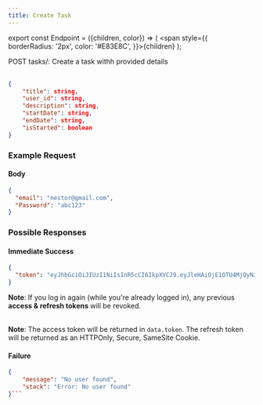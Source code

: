 ```yaml
---
title: Create Task
---
```


export const Endpoint = ({children, color}) => ( <span style={{
borderRadius: '2px',
color: '#E83E8C',
}}>{children}</span> );

<Endpoint>POST tasks/</Endpoint>: Create a task withh provided details <br></br>

```json
{
    "title": string,
    "user_id": string,
    "description": string,
    "startDate": string,
    "endDate": string,
    "isStarted": boolean
}
```

<!-- {
"title" : "Task 1 - john",
"user_id" : "62227aab7a9965d0be73b052",
"description" : "john",
"startDate" : "2022-02-25T15:02:08",
"endDate" : "2022-02-27T15:02:08",
"isStarted" : false
} -->

### Example Request

#### Body

```json
{
  "email": "nestor@gmail.com",
  "Password": "abc123"
}
```

### Possible Responses

#### Immediate Success

```json
{
  "token": "eyJhbGciOiJIUzI1NiIsInR5cCI6IkpXVCJ9.eyJleHAiOjE1OTU4MjQyNzUsImlhdCI6IjIwMjAtMDctMjdUMDA6MjY6MTUuNzg5NTg0Mi0wNDowMCIsInN1YiI6ImNocmlzIn0.5US2_ITKcfgkpEbfsR-gxXbGPFY6XsgJPcGA5qaBD1M"
}
```

**Note**: If you log in again (while you're already logged in), any previous **access & refresh tokens** will be revoked. <br></br>

**Note**: The access token will be returned in `data.token`. The refresh token will be returned as an HTTPOnly, Secure, SameSite Cookie.

#### Failure

````json
{
    "message": "No user found",
    "stack": "Error: No user found"
}```
````
